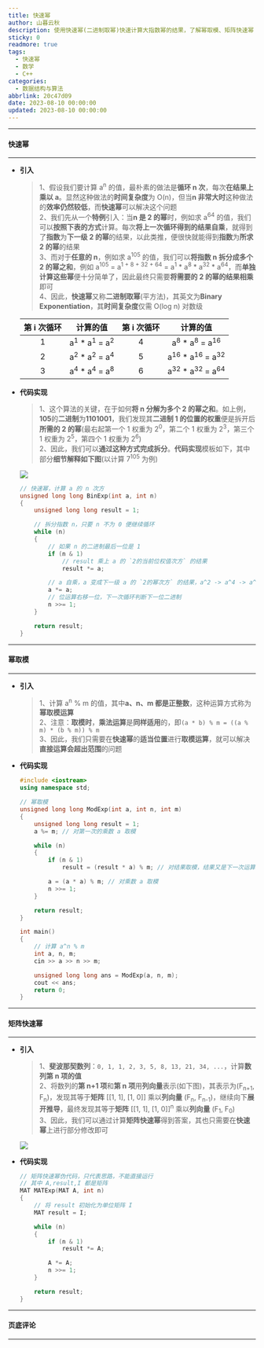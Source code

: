 ```yaml
---
title: 快速幂
author: 山暮云秋
description: 使用快速幂(二进制取幂)快速计算大指数幂的结果，了解幂取模、矩阵快速幂
sticky: 0
readmore: true
tags:
  - 快速幂
  - 数学
  - C++
categories:
  - 数据结构与算法
abbrlink: 20c47d09
date: 2023-08-10 00:00:00
updated: 2023-08-10 00:00:00
---
```


---

#### **快速幂**

---

- **引入**

  > 1、假设我们要计算 a<sup>n</sup> 的值，最朴素的做法是**循环 n 次**，每次**在结果上乘以 a**。显然这种做法的**时间复杂度**为 O(n)，但当**n 非常大时**这种做法的**效率仍然较低**，而**快速幂**可以解决这个问题  
  > 2、我们先从一个**特例**引入：当**n 是 2 的幂**时，例如求 a<sup>64</sup> 的值，我们可以**按照下表的方式**计算。每次**将上一次循环得到的结果自乘**，就得到了**指数**为**下一级 2 的幂**的结果，以此类推，便很快就能得到**指数**为**所求 2 的幂**的结果  
  > 3、而对于**任意的 n**，例如求 a<sup>105</sup> 的值，我们可以**将指数 n 拆分成多个 2 的幂之和**，例如 a<sup>105</sup> = a<sup>1 + 8 + 32 + 64</sup> = a<sup>1</sup> \* a<sup>8</sup> \* a<sup>32</sup> \* a<sup>64</sup>，而**单独计算这些幂**便十分简单了，因此最终只需要**将需要的 2 的幂的结果相乘**即可  
  > 4、因此，**快速幂**又称**二进制取幂**(平方法)，其英文为**Binary Exponentiation**，其**时间复杂度**仅需 O(log n) 对数级

  <!-- more -->

  | 第 i 次循环 |                    计算的值                    | 第 i 次循环 |                     计算的值                      |
  | :---------: | :--------------------------------------------: | :---------: | :-----------------------------------------------: |
  |      1      | a<sup>1</sup> \* a<sup>1</sup> = a<sup>2</sup> |      4      |  a<sup>8</sup> \* a<sup>8</sup> = a<sup>16</sup>  |
  |      2      | a<sup>2</sup> \* a<sup>2</sup> = a<sup>4</sup> |      5      | a<sup>16</sup> \* a<sup>16</sup> = a<sup>32</sup> |
  |      3      | a<sup>4</sup> \* a<sup>4</sup> = a<sup>8</sup> |      6      | a<sup>32</sup> \* a<sup>32</sup> = a<sup>64</sup> |

- **代码实现**

  > 1、这个算法的关键，在于如何**将 n 分解为多个 2 的幂之和**。如上例，**105**的**二进制**为**1101001**，我们发现其**二进制 1 的位置的权重**便是拆开后**所需的 2 的幂**(最右起第一个 1 权重为 2<sup>0</sup>，第二个 1 权重为 2<sup>3</sup>，第三个 1 权重为 2<sup>5</sup>，第四个 1 权重为 2<sup>6</sup>)  
  > 2、因此，我们可以**通过这种方式完成拆分**。**代码实现**模板如下，其中部分**细节解释如下图**(以计算 7<sup>105</sup> 为例)

  ![](https://cdn.jsdelivr.net/gh/ShengQiBaoZao/Image/blog/算法/快速幂.png)

  ```cpp
  // 快速幂，计算 a 的 n 次方
  unsigned long long BinExp(int a, int n)
  {
      unsigned long long result = 1;

      // 拆分指数 n，只要 n 不为 0 便继续循环
      while (n)
      {
          // 如果 n 的二进制最后一位是 1
          if (n & 1)
              // result 乘上 a 的 `2的当前位权值次方` 的结果
              result *= a;

          // a 自乘，a 变成下一级 a 的 `2的幂次方` 的结果，a^2 -> a^4 -> a^8
          a *= a;
          // 位运算右移一位，下一次循环判断下一位二进制
          n >>= 1;
      }

      return result;
  }
  ```

---

#### **幂取模**

---

- **引入**

  > 1、计算 a<sup>n</sup> % m 的值，其中**a、n、m 都是正整数**，这种运算方式称为**幂取模运算**  
  > 2、注意：**取模时**，**乘法运算**是**同样适用**的，即`(a * b) % m = ((a % m) * (b % m)) % m`  
  > 3、因此，我们只需要在**快速幂**的**适当位置**进行**取模运算**，就可以解决**直接运算会超出范围**的问题

- **代码实现**

  ```cpp
  #include <iostream>
  using namespace std;

  // 幂取模
  unsigned long long ModExp(int a, int n, int m)
  {
      unsigned long long result = 1;
      a %= m; // 对第一次的乘数 a 取模

      while (n)
      {
          if (n & 1)
              result = (result * a) % m; // 对结果取模，结果又是下一次运算的乘数之一

          a = (a * a) % m; // 对乘数 a 取模
          n >>= 1;
      }

      return result;
  }

  int main()
  {
      // 计算 a^n % m
      int a, n, m;
      cin >> a >> n >> m;

      unsigned long long ans = ModExp(a, n, m);
      cout << ans;
      return 0;
  }
  ```

---

#### **矩阵快速幂**

---

- **引入**

  > 1、**斐波那契数列**：`0, 1, 1, 2, 3, 5, 8, 13, 21, 34, ...`，计算**数列第 n 项的值**  
  > 2、将数列的**第 n+1 项**和**第 n 项**用**列向量**表示(如下图)，其表示为(F<sub>n+1</sub>, F<sub>n</sub>)，发现其等于**矩阵** \[[1, 1], [1, 0]] 乘以**列向量** (F<sub>n</sub>, F<sub>n-1</sub>)，继续向下**展开推导**，最终发现其等于**矩阵** \[[1, 1], [1, 0]]<sup>n</sup> 乘以**列向量** (F<sub>1</sub>, F<sub>0</sub>)  
  > 3、因此，我们可以通过计算**矩阵快速幂**得到答案，其也只需要在**快速幂**上进行部分修改即可

  ![](https://cdn.jsdelivr.net/gh/ShengQiBaoZao/Image/blog/算法/矩阵快速幂.png)

- **代码实现**

  ```cpp
  // 矩阵快速幂伪代码，只代表思路，不能直接运行
  // 其中 A,result,I 都是矩阵
  MAT MATExp(MAT A, int n)
  {
      // 将 result 初始化为单位矩阵 I
      MAT result = I;

      while (n)
      {
          if (n & 1)
              result *= A;

          A *= A;
          n >>= 1;
      }

      return result;
  }
  ```

---

#### **页底评论**

---
